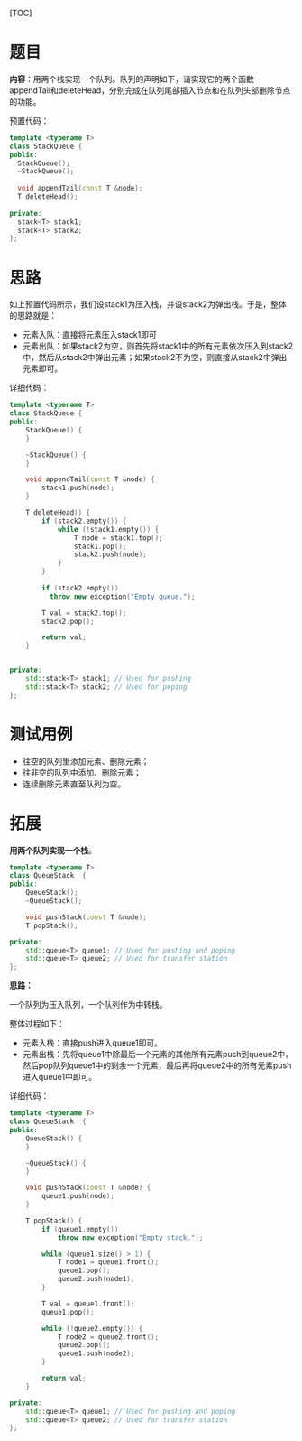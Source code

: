 [TOC]



# 题目

**内容**：用两个栈实现一个队列。队列的声明如下，请实现它的两个函数appendTail和deleteHead，分别完成在队列尾部插入节点和在队列头部删除节点的功能。

预置代码：

``` c++
template <typename T> 
class StackQueue {
public:
  StackQueue();
  ~StackQueue();
  
  void appendTail(const T &node);
  T deleteHead();
  
private:
  stack<T> stack1;
  stack<T> stack2;
};
```

# 思路

如上预置代码所示，我们设stack1为压入栈，并设stack2为弹出栈。于是，整体的思路就是：

* 元素入队：直接将元素压入stack1即可
* 元素出队：如果stack2为空，则首先将stack1中的所有元素依次压入到stack2中，然后从stack2中弹出元素；如果stack2不为空，则直接从stack2中弹出元素即可。

详细代码：

``` c++
template <typename T>
class StackQueue {
public:
	StackQueue() { 
	}

	~StackQueue() { 
	}

	void appendTail(const T &node) {
		stack1.push(node);
	}

	T deleteHead() {
		if (stack2.empty()) {
			while (!stack1.empty()) {
				T node = stack1.top();
				stack1.pop();
				stack2.push(node);
			}
		}
      
      	if (stack2.empty())
          throw new exception("Empty queue.");

		T val = stack2.top();
		stack2.pop();

		return val;
	}


private:
	std::stack<T> stack1; // Used for pushing
	std::stack<T> stack2; // Used for poping
};
```



# 测试用例

* 往空的队列里添加元素、删除元素；
* 往非空的队列中添加、删除元素；
* 连续删除元素直至队列为空。

# 拓展

**用两个队列实现一个栈**。

``` c++
template <typename T>
class QueueStack  {
public:
	QueueStack();
	~QueueStack();

	void pushStack(const T &node);
	T popStack();

private:
	std::queue<T> queue1; // Used for pushing and poping
	std::queue<T> queue2; // Used for transfer station
};
```

**思路：**

一个队列为压入队列，一个队列作为中转栈。

整体过程如下：

* 元素入栈：直接push进入queue1即可。
* 元素出栈：先将queue1中除最后一个元素的其他所有元素push到queue2中，然后pop队列queue1中的剩余一个元素，最后再将queue2中的所有元素push进入queue1中即可。

详细代码：

``` c++
template <typename T>
class QueueStack  {
public:
	QueueStack() {
	}

	~QueueStack() {
	}

	void pushStack(const T &node) {
		queue1.push(node);
	}

	T popStack() {
		if (queue1.empty())
			throw new exception("Empty stack.");

		while (queue1.size() > 1) {
			T node1 = queue1.front();
			queue1.pop();
			queue2.push(node1);
		}

		T val = queue1.front();
		queue1.pop();

		while (!queue2.empty()) {
			T node2 = queue2.front();
			queue2.pop();
			queue1.push(node2);
		}

		return val;
	}

private:
	std::queue<T> queue1; // Used for pushing and poping
	std::queue<T> queue2; // Used for transfer station
};
```

